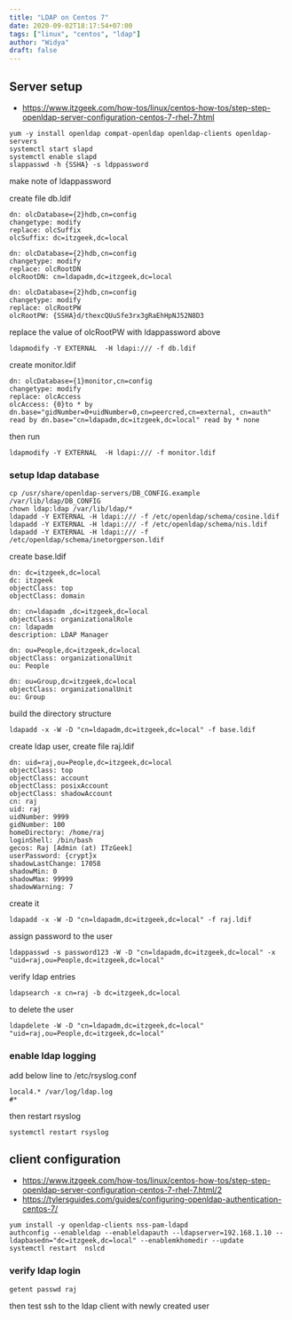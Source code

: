 ```yaml
---
title: "LDAP on Centos 7"
date: 2020-09-02T18:17:54+07:00
tags: ["linux", "centos", "ldap"]
author: "Widya"
draft: false
---
```


## Server setup
* https://www.itzgeek.com/how-tos/linux/centos-how-tos/step-step-openldap-server-configuration-centos-7-rhel-7.html
```
yum -y install openldap compat-openldap openldap-clients openldap-servers
systemctl start slapd
systemctl enable slapd
slappasswd -h {SSHA} -s ldppassword
```
make note of ldappassword

create file db.ldif
```
dn: olcDatabase={2}hdb,cn=config
changetype: modify
replace: olcSuffix
olcSuffix: dc=itzgeek,dc=local

dn: olcDatabase={2}hdb,cn=config
changetype: modify
replace: olcRootDN
olcRootDN: cn=ldapadm,dc=itzgeek,dc=local

dn: olcDatabase={2}hdb,cn=config
changetype: modify
replace: olcRootPW
olcRootPW: {SSHA}d/thexcQUuSfe3rx3gRaEhHpNJ52N8D3
```
replace the value of olcRootPW with ldappassword above
```
ldapmodify -Y EXTERNAL  -H ldapi:/// -f db.ldif
```
create monitor.ldif
```
dn: olcDatabase={1}monitor,cn=config
changetype: modify
replace: olcAccess
olcAccess: {0}to * by dn.base="gidNumber=0+uidNumber=0,cn=peercred,cn=external, cn=auth" read by dn.base="cn=ldapadm,dc=itzgeek,dc=local" read by * none
```
then run
```
ldapmodify -Y EXTERNAL  -H ldapi:/// -f monitor.ldif
```

### setup ldap database
```
cp /usr/share/openldap-servers/DB_CONFIG.example /var/lib/ldap/DB_CONFIG
chown ldap:ldap /var/lib/ldap/*
ldapadd -Y EXTERNAL -H ldapi:/// -f /etc/openldap/schema/cosine.ldif
ldapadd -Y EXTERNAL -H ldapi:/// -f /etc/openldap/schema/nis.ldif 
ldapadd -Y EXTERNAL -H ldapi:/// -f /etc/openldap/schema/inetorgperson.ldif
```
create base.ldif
```
dn: dc=itzgeek,dc=local
dc: itzgeek
objectClass: top
objectClass: domain

dn: cn=ldapadm ,dc=itzgeek,dc=local
objectClass: organizationalRole
cn: ldapadm
description: LDAP Manager

dn: ou=People,dc=itzgeek,dc=local
objectClass: organizationalUnit
ou: People

dn: ou=Group,dc=itzgeek,dc=local
objectClass: organizationalUnit
ou: Group
```
build the directory structure
```
ldapadd -x -W -D "cn=ldapadm,dc=itzgeek,dc=local" -f base.ldif
```
create ldap user, create file raj.ldif
```
dn: uid=raj,ou=People,dc=itzgeek,dc=local
objectClass: top
objectClass: account
objectClass: posixAccount
objectClass: shadowAccount
cn: raj
uid: raj
uidNumber: 9999
gidNumber: 100
homeDirectory: /home/raj
loginShell: /bin/bash
gecos: Raj [Admin (at) ITzGeek]
userPassword: {crypt}x
shadowLastChange: 17058
shadowMin: 0
shadowMax: 99999
shadowWarning: 7
```
create it
```
ldapadd -x -W -D "cn=ldapadm,dc=itzgeek,dc=local" -f raj.ldif
```
assign password to the user
```
ldappasswd -s password123 -W -D "cn=ldapadm,dc=itzgeek,dc=local" -x "uid=raj,ou=People,dc=itzgeek,dc=local"
```
verify ldap entries
```
ldapsearch -x cn=raj -b dc=itzgeek,dc=local
```
to delete the user
```
ldapdelete -W -D "cn=ldapadm,dc=itzgeek,dc=local" "uid=raj,ou=People,dc=itzgeek,dc=local"
```

### enable ldap logging
add below line to /etc/rsyslog.conf
```
local4.* /var/log/ldap.log
#*
```
then restart rsyslog
```
systemctl restart rsyslog
```

## client configuration
* https://www.itzgeek.com/how-tos/linux/centos-how-tos/step-step-openldap-server-configuration-centos-7-rhel-7.html/2
* https://tylersguides.com/guides/configuring-openldap-authentication-centos-7/

```
yum install -y openldap-clients nss-pam-ldapd
authconfig --enableldap --enableldapauth --ldapserver=192.168.1.10 --ldapbasedn="dc=itzgeek,dc=local" --enablemkhomedir --update
systemctl restart  nslcd
```

### verify ldap login
```
getent passwd raj
```

then test ssh to the ldap client with newly created user


